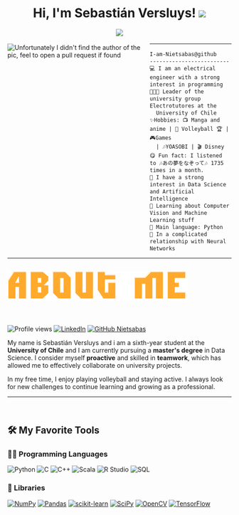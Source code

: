 <h1 align="center">
Hi, I'm Sebastián Versluys!
  <img src="https://media.giphy.com/media/hvRJCLFzcasrR4ia7z/giphy.gif" width="30"></h1>
 <!--<img src="https://komarev.com/ghpvc/?username=I-am-vishalmaurya&label=Profile%20Views&color=0e75b6&style=flat" align='right' alt="vishalmaurya" />-->




  <p align="center">
  <a href="https://github.com/DenverCoder1/readme-typing-svg"><img src="https://readme-typing-svg.herokuapp.com?lines=Computer+Science+Student;Otaku+by+chance;Programer+by+choice;Always%20learning%20new%20things&center=true&width=380&height=45"></a>
</p>

<img align="left" src="https://wallpapers.com/images/hd/anime-boy-computer-68mzqrg6ffu3vtlw.jpg" alt="Unfortunately I didn't find the author of the pic, feel to open a pull request if found" width="320" />
<hr>

```
I-am-Nietsabas@github
-------------------------
💻 I am an electrical engineer with a strong interest in programming
👨🏻‍🎓 Leader of the university group Electrotutores at the 
  University of Chile
✨Hobbies: 📺 Manga and anime | 🏐 Volleyball 🏆 | 🎮Games 
  | 🎶YOASOBI | 🎬 Disney
😋 Fun fact: I listened to 🎶あの夢をなぞって🎶 1735 times in a month.
📝 I have a strong interest in Data Science and Artificial Intelligence
🌱 Learning about Computer Vision and Machine Learning stuff
🌟 Main language: Python
💖 In a complicated relationship with Neural Networks

```
<hr>



## ![Haikyuu](https://github.com/Nietsabas/Nietsabas/blob/main/Haikyuu.png)
<br>


![Profile views](https://gpvc.arturio.dev/Nietsabas)
[![LinkedIn](https://img.shields.io/badge/-Nietsabas-blue?style=flat-square&logo=Linkedin&logoColor=white&link=https://www.linkedin.com/in/sebasti%C3%A1n-versluys-dom%C3%ADnguez/)](https://www.linkedin.com/in/sebasti%C3%A1n-versluys-dom%C3%ADnguez/)
[![GitHub Nietsabas](https://img.shields.io/github/followers/nietsabas?label=follow&style=social)](https://github.com/nietsabas)

My name is Sebastián Versluys and i am a sixth-year student at the **University of Chile** and I am currently pursuing a **master's degree** in Data Science. I consider myself **proactive** and skilled in **teamwork**, which has allowed me to effectively collaborate on university projects.

In my free time, I enjoy playing volleyball and staying active. I always look for new challenges to continue learning and growing as a professional.


<hr>

<br>

## 🛠️ My Favorite Tools

### 👨‍💻 Programming Languages

![Python](https://img.shields.io/badge/-Python-3776AB?style=flat-square&logo=Python&logoColor=white)
![C](https://img.shields.io/badge/-C-00599C?style=flat-square&logo=C&logoColor=white)
![C++](https://img.shields.io/badge/-C++-00599C?style=flat-square&logo=C%2B%2B&logoColor=white)
![Scala](https://img.shields.io/badge/-Scala-DC322F?style=flat-square&logo=Scala&logoColor=white)
![R Studio](https://img.shields.io/badge/-R%20Studio-75AADB?style=flat-square&logo=R-Studio&logoColor=white)
![SQL](https://img.shields.io/badge/-SQL-CC2927?style=flat-square&logo=Microsoft%20SQL%20Server&logoColor=white)


### 🧰 Libraries

<a href="#"><img alt="NumPy" src="https://img.shields.io/badge/Numpy%20-%23013243.svg?logo=numpy&logoColor=white"></a>
<a href="#"><img alt="Pandas" src="https://img.shields.io/badge/Pandas%20-%23150458.svg?logo=pandas&logoColor=white"></a>
<a href="#"><img alt="scikit-learn" src="https://img.shields.io/badge/scikit%20learn%20-%23F7931E.svg?logo=scikit-learn&logoColor=white"></a>
<a href="#"><img alt="SciPy" src="https://img.shields.io/badge/SciPy-%230C55A5.svg?logo=scipy&logoColor=white"></a>
<a href="#"><img alt="OpenCV" src="https://img.shields.io/badge/OpenCV%20-%23white.svg?logo=OpenCV&logoColor=white&color=5F9EA0"></a>
<a href="#"><img alt="TensorFlow" src="https://img.shields.io/badge/TensorFlow%20-%23FF6F00.svg?logo=TensorFlow&logoColor=white"></a>
